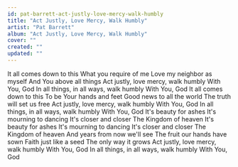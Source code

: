 ```yaml
---
id: pat-barrett-act-justly-love-mercy-walk-humbly
title: "Act Justly, Love Mercy, Walk Humbly"
artist: "Pat Barrett"
album: "Act Justly, Love Mercy, Walk Humbly"
cover: ""
created: ""
updated: ""
---
```


It all comes down to this
What you require of me
Love my neighbor as myself
And You above all things
Act justly, love mercy, walk humbly
With You, God
In all things, in all ways, walk humbly
With You, God
It all comes down to this
To be Your hands and feet
Good news to all the world
The truth will set us free
Act justly, love mercy, walk humbly
With You, God
In all things, in all ways, walk humbly
With You, God
It's beauty for ashes
It's mourning to dancing
It's closer and closer
The Kingdom of heaven
It's beauty for ashes
It's mourning to dancing
It's closer and closer
The Kingdom of heaven
And years from now we'll see
The fruit our hands have sown
Faith just like a seed
The only way it grows
Act justly, love mercy, walk humbly
With You, God
In all things, in all ways, walk humbly
With You, God